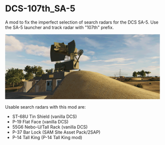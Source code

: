 # DCS-107th_SA-5

A mod to fix the imperfect selection of search radars for the DCS SA-5. Use the SA-5 launcher and track radar with "107th" prefix.

![Main Image](img/img1.png)

Usable search radars with this mod are:

* ST-68U Tin Shield (vanilla DCS)
* P-19 Flat Face (vanilla DCS)
* 55G6 Nebo-U/Tall Rack (vanilla DCS)
* P-37 Bar Lock (SAM Site Asset Pack/2SAP)
* P-14 Tall King (P-14 Tall King mod)
